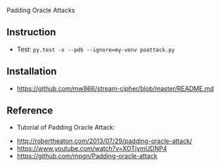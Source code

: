 Padding Oracle Attacks

## Instruction

* Test: `py.test -x --pdb --ignore=my-venv poattack.py`

## Installation

* https://github.com/mw866/stream-cipher/blob/master/README.md

## Reference

* Tutorial of Padding Oracle Attack: 
- http://robertheaton.com/2013/07/29/padding-oracle-attack/
- https://www.youtube.com/watch?v=XOTiymUDNP4
- https://github.com/mpgn/Padding-oracle-attack
